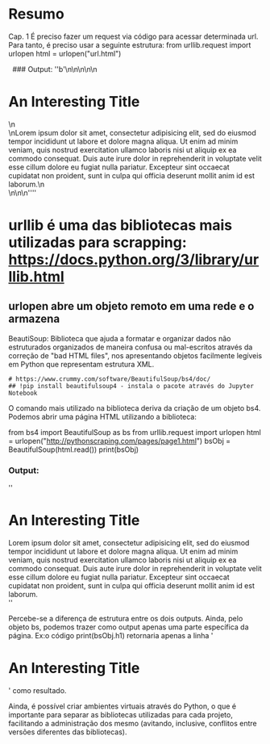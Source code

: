 # Resumo

Cap. 1
  É preciso fazer um request via código para acessar determinada url. Para tanto, é preciso usar a seguinte estrutura:
    from urllib.request import urlopen
    html = urlopen("url.html")
    
   ### Output: ''b'<html>\n<head>\n<title>A Useful Page</title>\n</head>\n<body>\n<h1>An Interesting Title</h1>\n<div>\nLorem ipsum dolor sit amet, consectetur adipisicing elit, sed do eiusmod tempor incididunt ut labore et dolore magna aliqua. Ut enim ad minim veniam, quis nostrud exercitation ullamco laboris nisi ut aliquip ex ea commodo consequat. Duis aute irure dolor in reprehenderit in voluptate velit esse cillum dolore eu fugiat nulla pariatur. Excepteur sint occaecat cupidatat non proident, sunt in culpa qui            officia deserunt mollit anim id est laborum.\n</div>\n</body>\n</html>\n''''
    
   # urllib é uma das bibliotecas mais utilizadas para scrapping: https://docs.python.org/3/library/urllib.html
   ## urlopen abre um objeto remoto em uma rede e o armazena
  
 BeautiSoup:
  Biblioteca que ajuda a formatar e organizar dados não estruturados organizados de maneira confusa ou mal-escritos através da               correção     de "bad HTML files", nos apresentando objetos facilmente legíveis em Python que representam estrutura XML.
    
    # https://www.crummy.com/software/BeautifulSoup/bs4/doc/
    ## !pip install beautifulsoup4 - instala o pacote através do Jupyter Notebook
      
  O comando mais utilizado na biblioteca deriva da criação de um objeto bs4. Podemos abrir uma página HTML utilizando a biblioteca:
      
  from bs4 import BeautifulSoup as bs
  from urllib.request import urlopen
  html = urlopen("http://pythonscraping.com/pages/page1.html")
    bsObj = BeautifulSoup(html.read())
    print(bsObj)
      
  ### Output: 
  ''<html>
  <head>
  <title>A Useful Page</title>
  </head>
  <body>
  <h1>An Interesting Title</h1>
  <div>
  Lorem ipsum dolor sit amet, consectetur adipisicing elit, sed do eiusmod tempor incididunt ut labore et dolore magna aliqua. Ut enim     ad minim veniam, quis nostrud exercitation ullamco laboris nisi ut aliquip ex ea commodo consequat. Duis aute irure dolor in             reprehenderit in voluptate velit esse cillum dolore eu fugiat nulla pariatur. Excepteur sint occaecat cupidatat non proident, sunt in   culpa qui officia deserunt mollit anim id est laborum.
  </div>
  </body>
  </html>''
   
  Percebe-se a diferença de estrutura entre os dois outputs. Ainda, pelo objeto bs, podemos trazer como output apenas uma parte           específica da página. Ex:o código print(bsObj.h1) retornaria apenas a linha '<h1>An Interesting Title</h1>' como resultado.
  
  Ainda, é possível criar ambientes virtuais através do Python, o que é importante para separar as bibliotecas utilizadas para cada       projeto, facilitando a administração dos mesmo (avitando, inclusive, conflitos entre versões diferentes das bibliotecas).
    
    
